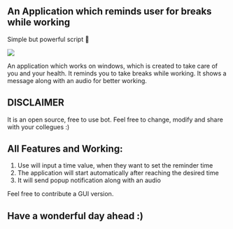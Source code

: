 ## An Application which reminds user for breaks while working

Simple but powerful script 🤖

<img src="https://github.com/itsOwen/work_breaks/blob/master/images/notify.png">

An application which works on windows, which is created to take care of you and your health. It reminds you to take breaks while working. It shows a message along with an audio for better working.

## DISCLAIMER
It is an open source, free to use bot. Feel free to change, modify and share with your collegues :)

## All Features and Working:
1. Use will input a time value, when they want to set the reminder time
2. The application will start automatically after reaching the desired time
3. It will send popup notification along with an audio

Feel free to contribute a GUI version.

## Have a wonderful day ahead :)

